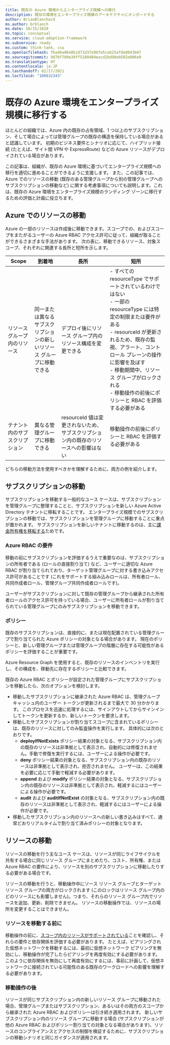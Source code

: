 ```yaml
---
title: 既存の Azure 環境からエンタープライズ規模への移行
description: 既存の環境をエンタープライズ規模のアーキテクチャにオンボードする
author: BrianBlanchard
ms.author: brblanch
ms.date: 10/15/2020
ms.topic: conceptual
ms.service: cloud-adoption-framework
ms.subservice: ready
ms.custom: think-tank, csu
ms.openlocfilehash: fba46a86e0b1d71d37e9bfe5ceb25afde8043b87
ms.sourcegitcommit: 9d76f709e39ff5180404eacd2bd98eb502e006e0
ms.translationtype: HT
ms.contentlocale: ja-JP
ms.lasthandoff: 02/17/2021
ms.locfileid: "100632343"
---
```

<!-- docutune:casing resourceType resourceTypes resourceId resourceIds -->

# <a name="transition-existing-azure-environments-to-enterprise-scale"></a>既存の Azure 環境をエンタープライズ規模に移行する

ほとんどの組織では、Azure 内の既存の占有領域、1 つ以上のサブスクリプション、そして場合によっては管理グループの既存の構造を保持している場合があると認識しています。 初期のビジネス要件とシナリオに応じて、ハイブリッド接続 (たとえば、サイト間 VPN や ExpressRoute) などの Azure リソースがデプロイされている場合があります。

この記事は、組織が、既存の Azure 環境に基づいてエンタープライズ規模への移行を適切に進めることができるように支援します。 また、この記事では、Azure でのリソースの移動 (既存のある管理グループから別の管理グループへのサブスクリプションの移動など) に関する考慮事項についても説明します。これは、既存の Azure 環境をエンタープライズ規模のランディング ゾーンに移行するための評価と計画に役立ちます。

## <a name="moving-resources-in-azure"></a>Azure でのリソースの移動

Azure の一部のリソースは作成後に移動できます。スコープでの、およびスコープをまたがるユーザーの Azure RBAC アクセス許可に従って、組織が取ることができるさまざまな手法があります。 次の表に、移動できるリソース、対象スコープ、それぞれに関連する長所と短所を示します。

| Scope | 到着地 | 長所 | 短所 |
|--|--|--|--|
| リソース グループ内のリソース | 同一または異なるサブスクリプションの新しいリソース グループに移動できる  | デプロイ後にリソース グループ内のリソース構成を変更できる | - すべての resourceType でサポートされているわけではない <br> - 一部の resourceType には特定の制限または要件がある <br> - resourceId が更新されるため、既存の監視、アラート、コントロール プレーンの操作に影響を及ぼす <br> - 移動期間中、リソース グループがロックされる <br> - 移動操作の前後にポリシーと RBAC を評価する必要がある |
| テナント内のサブスクリプション  | 異なる管理グループに移動できる | resourceId 値は変更されないため、サブスクリプション内の既存のリソースへの影響はない | 移動操作の前後にポリシーと RBAC を評価する必要がある |

どちらの移動方法を使用すべきかを理解するために、両方の例を紹介します。

## <a name="subscription-move"></a>サブスクリプションの移動

サブスクリプションを移動する一般的なユース ケースは、サブスクリプションを管理グループに整理することと、サブスクリプションを新しい Azure Active Directory テナントに移転することです。 エンタープライズ規模でのサブスクリプションの移動では、サブスクリプションを管理グループに移動することに重点が置かれます。 サブスクリプションを新しいテナントに移動するのは、主に[課金所有権を移転する](/azure/cost-management-billing/manage/billing-subscription-transfer)ためです。

### <a name="azure-rbac-requirements"></a>Azure RBAC の要件

移動の前にサブスクリプションを評価するうえで重要なのは、サブスクリプションの所有者である (ロールの直接割り当て) など、ユーザーに適切な Azure RBAC が割り当てられており、ターゲット管理グループに対する書き込みアクセス許可があることです (これをサポートする組み込みロールは、所有者ロール、共同作成者ロール、管理グループ共同作成者ロールです)。

ユーザーがサブスクリプションに対して既存の管理グループから継承された所有者ロールのアクセス許可を持っている場合、ユーザーに所有者ロールが割り当てられている管理グループにのみサブスクリプションを移動できます。

### <a name="policy"></a>ポリシー

既存のサブスクリプションは、直接的に、または現在配置されている管理グループで割り当てられた Azure ポリシーの対象となる場合があります。 現在のポリシーと、新しい管理グループまたは管理グループの階層に存在する可能性があるポリシーを評価することが重要です。

Azure Resource Graph を使用すると、既存のリソースのインベントリを実行し、その構成を、移動先に存在するポリシーと比較できます。

既存の Azure RBAC とポリシーが設定された管理グループにサブスクリプションを移動したら、次のオプションを検討します。

- 移動したサブスクリプションに継承された Azure RBAC は、管理グループ キャッシュ内のユーザー トークンが更新されるまで最大で 30 分かかります。 このプロセスを迅速に処理するには、サインアウトしてからサインインしてトークンを更新するか、新しいトークンを要求します。
- 移動したサブスクリプションが割り当てスコープに含まれているポリシーは、既存のリソースに対してのみ監査操作を実行します。 具体的には次のとおりです。
  - **deployIfNotExists** ポリシー結果の対象となる、サブスクリプション内の既存のリソースは非準拠として表示され、自動的には修復されません。手動で修復を実行するには、ユーザーによる操作が必要です。
  - **deny** ポリシー結果の対象となる、サブスクリプション内の既存のリソースは非準拠として表示され、拒否されません。 ユーザーは、この結果を必要に応じて手動で軽減する必要があります。
  - **append** および **modify** ポリシー結果の対象となる、サブスクリプション内の既存のリソースは非準拠として表示され、軽減するにはユーザーによる操作が必要です。
  - **audit** および **auditIfNotExist** の対象となる、サブスクリプション内の既存のリソースは非準拠として表示され、軽減するにはユーザーによる操作が必要です。
- 移動したサブスクリプション内のリソースへの新しい書き込みはすべて、通常どおりリアルタイムで割り当て済みポリシーの対象となります。

## <a name="resource-move"></a>リソースの移動

リソースの移動を行う主なユース ケースは、リソースが同じライフサイクルを共有する場合に同じリソース グループにまとめたり、コスト、所有権、または Azure RBAC の要件により、リソースを別のサブスクリプションに移動したりする必要がある場合です。

リソースの移動を行うと、移動操作中にソース リソース グループとターゲット リソース グループの両方がロックされます (このロックはリソース グループ内のどのリソースにも影響しません)。つまり、それらのリソース グループ内でリソースを追加、更新、削除できません。 リソースの移動操作では、リソースの場所を変更することはできません。

### <a name="before-you-move-resources"></a>リソースを移動する前に

移動操作の前に、[スコープ内のリソースがサポートされている](/azure/azure-resource-manager/management/move-support-resources)ことを確認し、それらの要件と依存関係を評価する必要があります。 たとえば、ピアリングされた仮想ネットワークを移動するには、最初に仮想ネットワーク ピアリングを無効にし、移動操作が完了したらピアリングを再度有効にする必要があります。 このように依存関係を無効にして再度有効にするには、事前に計画して、仮想ネットワークに接続されている可能性のある既存のワークロードへの影響を理解する必要があります。

### <a name="post-move-operation"></a>移動操作の後

リソースが同じサブスクリプション内の新しいリソース グループに移動された場合、管理グループまたはサブスクリプション、あるいはその両方のスコープから継承された Azure RBAC およびポリシーは引き続き適用されます。 新しいサブスクリプション内のリソース グループに移動する場合 (サブスクリプションが他の Azure RBAC およびポリシー割り当ての対象となる場合があります)、リソースのコンプライアンスとアクセスの制御を検証するために、サブスクリプションの移動シナリオと同じガイダンスが適用されます。
